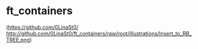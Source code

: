 # ft_containers
(https://github.com/0LinaSt0/ http://github.com/0LinaSt0/ft_containers/raw/root/illustrations/Insert_to_RB_TREE.png)
